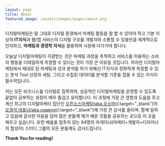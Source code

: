 ```yaml
---
layout: page
title: About
featured_image: /assets/images/pages/about.png
---
```


디지털마케팅은 말 그대로 디지털 환경에서 마케팅 활동을 잘 할 수 있어야 하고 기본 이상의 **IT지식**과 웹/앱 서비스의 디지털 구조를 개발자와 소통할 수 있을만큼 체계적으로 인지하고, **마케팅과 경영학 지식**을 활용하여 시장에 다가가야 합니다.

오늘날 디지털마케팅이 각광받는 것은 마케팅 과정을 추적하고 서비스를 이용하는 소비자 행동을 디테일하게 측정할 수 있다는 것이 가장 큰 이유일 것입니다. 하지만 디지털마케팅에서 제대로 된 마케팅과 성과 분석을 하기 위해선 IT지식과 정확하게 측정할 수 있는 분석 Tool 선정과 세팅, 그리고 수집된 데이터를 분석할 기준을 잡을 수 있는 지식이 필수적입니다.

저는 모든 비즈니스를 디지털로 접목하여, 성공적인 디지털마케팅을 운영할 수 있도록 끝없이 공부하는 과정이 매우 즐겁고 유익합니다. 이 과정에 가장 큰 영향과 도움을 주고 계신 최고의 디지털마케터 집단인 [오픈소스마케팅(aka.오소마)](https://osoma.kr){:target="_blank"}의 [오경석 대표님(aka.ogaeng)](https://ogaeng.com){:target="_blank"}께 가장 큰 감사를 올리며, 함께 일하고 있음에 감사한 마음을 담아 많은 분들께 제가 배운 것들을 공유하는 곳으로 이 곳을 채우고 싶습니다. 또한 배움을 멈추지 않는 64명의 마개이너(마케터+개발자+디자이너의 합성어) 스터디 그룹의 모든 분들께도 감사드립니다.

**Thank You for reading!**
